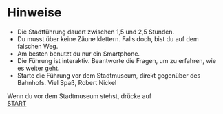 # Hinweise
- Die Stadtführung dauert zwischen 1,5 und 2,5 Stunden.
- Du musst über keine Zäune klettern. Falls doch, bist du auf dem falschen Weg.
- Am besten benutzt du nur ein Smartphone.
- Die Führung ist interaktiv. Beantworte die Fragen, um zu erfahren, wie es weiter geht.
- Starte die Führung vor dem Stadtmuseum, direkt gegenüber des Bahnhofs.
Viel Spaß, Robert Nickel

Wenn du vor dem Stadtmuseum stehst, drücke auf   
[START](http://robertnickel.online/radolfzell/start.html)

